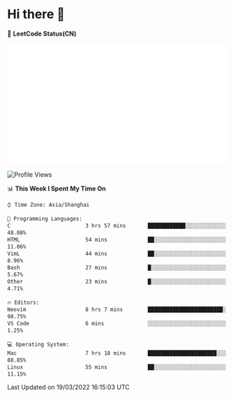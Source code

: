 # Hi there 👋

📝 **LeetCode Status(CN)**

![wsmbsbbz's LeetCode status](https://github.com/wsmbsbbz/wsmbsbbz/blob/main/status.svg)

<!--
**wsmbsbbz/wsmbsbbz** is a ✨ _special_ ✨ repository because its `README.md` (this file) appears on your GitHub profile.

Here are some ideas to get you started:

- 🔭 I’m currently working on ...
- 🌱 I’m currently learning ...
- 👯 I’m looking to collaborate on ...
- 🤔 I’m looking for help with ...
- 💬 Ask me about ...
- 📫 How to reach me: ...
- 😄 Pronouns: ...
- ⚡ Fun fact: ...
-->
<!--START_SECTION:waka-->
![Profile Views](http://img.shields.io/badge/Profile%20Views-1-blue)

📊 **This Week I Spent My Time On** 

```text
⌚︎ Time Zone: Asia/Shanghai

💬 Programming Languages: 
C                        3 hrs 57 mins       ████████████░░░░░░░░░░░░░   48.08% 
HTML                     54 mins             ██░░░░░░░░░░░░░░░░░░░░░░░   11.06% 
VimL                     44 mins             ██░░░░░░░░░░░░░░░░░░░░░░░   8.96% 
Bash                     27 mins             █░░░░░░░░░░░░░░░░░░░░░░░░   5.67% 
Other                    23 mins             █░░░░░░░░░░░░░░░░░░░░░░░░   4.71%

🔥 Editors: 
Neovim                   8 hrs 7 mins        ████████████████████████░   98.75% 
VS Code                  6 mins              ░░░░░░░░░░░░░░░░░░░░░░░░░   1.25%

💻 Operating System: 
Mac                      7 hrs 18 mins       ██████████████████████░░░   88.85% 
Linux                    55 mins             ██░░░░░░░░░░░░░░░░░░░░░░░   11.15%

```


 Last Updated on 19/03/2022 16:15:03 UTC
<!--END_SECTION:waka-->
